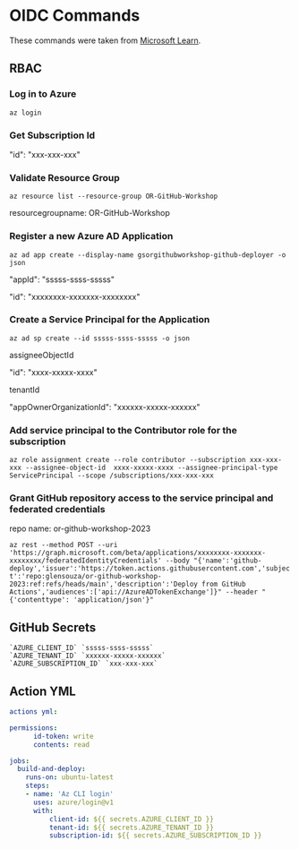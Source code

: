 # OIDC Commands

These commands were taken from [Microsoft Learn](https://learn.microsoft.com/en-us/azure/developer/github/connect-from-azure?tabs=azure-cli,linux&WT.mc_id=javascript-70241-aapowell).

## RBAC

### Log in to Azure

`az login`

### Get Subscription Id

"id": "xxx-xxx-xxx"

### Validate Resource Group

`az resource list --resource-group OR-GitHub-Workshop`

resourcegroupname: OR-GitHub-Workshop

### Register a new Azure AD Application

`az ad app create --display-name gsorgithubworkshop-github-deployer -o json`

"appId": "sssss-ssss-sssss"

"id": "xxxxxxxx-xxxxxxx-xxxxxxxx"

### Create a Service Principal for the Application

`az ad sp create --id sssss-ssss-sssss -o json`

assigneeObjectId

"id": "xxxx-xxxxx-xxxx"

tenantId

"appOwnerOrganizationId": "xxxxxx-xxxxx-xxxxxx"

### Add service principal to the Contributor role for the subscription

`az role assignment create --role contributor --subscription xxx-xxx-xxx --assignee-object-id  xxxx-xxxxx-xxxx --assignee-principal-type ServicePrincipal --scope /subscriptions/xxx-xxx-xxx`

### Grant GitHub repository access to the service principal and federated credentials

repo name: or-github-workshop-2023

`az rest --method POST --uri 'https://graph.microsoft.com/beta/applications/xxxxxxxx-xxxxxxx-xxxxxxxx/federatedIdentityCredentials' --body "{'name':'github-deploy','issuer':'https://token.actions.githubusercontent.com','subject':'repo:glensouza/or-github-workshop-2023:ref:refs/heads/main','description':'Deploy from GitHub Actions','audiences':['api://AzureADTokenExchange']}" --header "{'contenttype': 'application/json'}"`

## GitHub Secrets

```shell
`AZURE_CLIENT_ID` `sssss-ssss-sssss`
`AZURE_TENANT_ID` `xxxxxx-xxxxx-xxxxxx`
`AZURE_SUBSCRIPTION_ID` `xxx-xxx-xxx`
```

## Action YML

```yml
actions yml:

permissions:
      id-token: write
      contents: read

jobs:
  build-and-deploy:
    runs-on: ubuntu-latest
    steps:
    - name: 'Az CLI login'
      uses: azure/login@v1
      with:
          client-id: ${{ secrets.AZURE_CLIENT_ID }}
          tenant-id: ${{ secrets.AZURE_TENANT_ID }}
          subscription-id: ${{ secrets.AZURE_SUBSCRIPTION_ID }}
```
